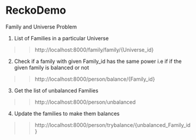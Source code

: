 # ReckoDemo
Family and Universe Problem
1. List of Families in a particular Universe
>> http://localhost:8000/family/family/{Universe_id}

2. Check if a family with given Family_id has the same power i.e if if the given family is balanced or not 
>>  http://localhost:8000/person/balance/{Family_id}

3. Get the list of unbalanced Families 
>>  http://localhost:8000/person/unbalanced

4. Update the families to make them balances 
>>  http://localhost:8000/person/trybalance/{unbalanced_Family_id}
